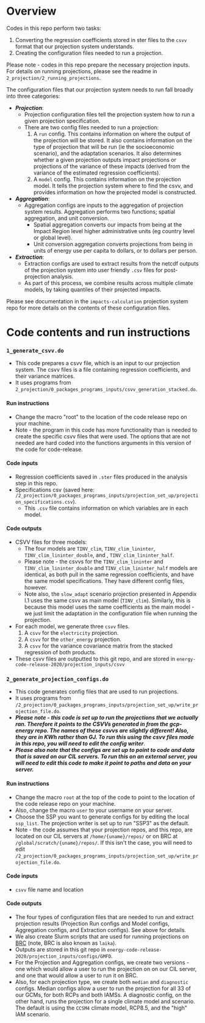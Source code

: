 # Overview 
Codes in this repo perform two tasks: 
1. Converting the regression coefficients stored in ster files to the `csvv` format that our projection system understands. 
2. Creating the configuration files needed to run a projection. 

Please note - codes in this repo prepare the necessary projection inputs. For details on running projections, please see the readme in `2_projection/2_running_projections`. 

The configuration files that our projection system needs to run fall broadly into three categories: 
  - ***Projection***: 
    - Projection configuration files tell the projection system how to run a given projection specification. 
    - There are two config files needed to run a projection:
        1. A `run` config. This contains information on where the output of the projection will be stored. It also contains information on the type of projection that will be run (ie the socioeconomic scenario), and the adaptation scenarios. It also determines whether a given projection outputs impact projections or projections of the variance of these impacts (derived from the variance of the estimated regression coefficients).
        2. A `model` config. This contains information on the projection model. It tells the projection system where to find the csvv, and provides information on how the projected model is constructed. 
  - ***Aggregation***:
    - Aggregation configs are inputs to the aggregation of projection system results. Aggregation performs two functions; spatial aggregation, and unit conversion. 
      - Spatial aggregation converts our impacts from being at the Impact Region level higher administrative units (eg country level or global level).
      - Unit conversion aggregation converts projections from being in units of energy use per capita to dollars, or to dollars per person.
  - ***Extraction***:
    - Extraction configs are used to extract results from the netcdf outputs of the projection system into user friendly `.csv` files for post-projection analysis. 
    - As part of this process, we combine results across multiple climate models, by taking quantiles of their projected impacts. 

Please see documentation in the `impacts-calculation` projection system repo for more details on the contents of these configuration files.  

# Code contents and run instructions

### `1_generate_csvv.do`
- This code prepares a csvv file, which is an input to our projection system. The csvv files is a file containing regression coefficients, and their variance matrices.
- It uses programs from `2_projection/0_packages_programs_inputs/csvv_generation_stacked.do`.

#### Run instructions
- Change the macro "root" to the location of the code release repo on your machine.
- Note - the program in this code has more functionality than is needed to create the specific csvv files that were used. The options that are not needed are hard coded into the functions arguments in this version of the code for code-release. 

#### Code inputs 
  - Regression coefficients saved in `.ster` files produced in the analysis step in this repo. 
  - Specifications csv (saved here: `/2_projection/0_packages_programs_inputs/projection_set_up/projection_specifications.csv`).
    - This `.csv` file contains information on which variables are in each model. 
#### Code outputs
- CSVV files for three models: 
  - The four models are `TINV_clim`, `TINV_clim_lininter`,  `TINV_clim_lininter_double`, and , `TINV_clim_lininter_half`. 
  - Please note - the csvvs for the `TINV_clim_lininter` and `TINV_clim_lininter_double` and `TINV_clim_lininter_half` models are identical, as both pull in the same regression coefficients, and have the same model specifications. They have different config files, however. 
  - Note also, the `slow_adapt` scenario projection presented in Appendix I.1 uses the same csvv as main model (`TINV_clim`). Similarly, this is because this model uses the same coefficients as the main model - we just limit the adaptation in the configuration file when running the projection.
- For each model, we generate three `csvv` files. 
  1. A `csvv` for the `electricity` projection.
  1. A `csvv` for the `other_energy` projection.
  1. A `csvv` for the variance covariance matrix from the stacked regression of both products. 
- These csvv files are outputted to this git repo, and are stored in `energy-code-release-2020/projection_inputs/csvv`

### `2_generate_projection_configs.do`
- This code generates config files that are used to run projections. 
- It uses programs from `/2_projection/0_packages_programs_inputs/projection_set_up/write_projection_file.do`. 
- ***Please note - this code is set up to run the projections that we actually ran. Therefore it points to the CSVVs generated in from the gcp-energy repo. The names of these csvvs are slightly different! Also, they are in KWh rather than GJ. To run this using the csvv files made in this repo, you will need to edit the config writer***. 
- ***Please also note that the configs are set up to point to code and data that is saved on our CIL servers. To run this on an external server, you will need to edit this code to make it point to paths and data on your server.***

#### Run instructions 
- Change the macro `root` at the top of the code to point to the location of the code release repo on your machine. 
- Also, change the macro `user` to your username on your server. 
- Choose the SSP you want to generate configs for by editing the local `ssp_list`. The projection writer is set up to run "SSP3" as the default. 
- Note - the code assumes that your projection repos, and this repo, are located on our CIL servers at `/home/{uname}/repos/` or on BRC at `/global/scratch/{uname}/repos/`. If this isn't the case, you will need to edit `/2_projection/0_packages_programs_inputs/projection_set_up/write_projection_file.do`.

#### Code inputs
- `csvv` file name and location

#### Code outputs
- The four types of configuration files that are needed to run and extract projection results (Projection Run configs and Model configs, Aggregation configs, and Extraction configs). See above for details.
- We also create Slurm scripts that are used for running projections on [BRC](https://research-it.berkeley.edu/programs/berkeley-research-computing) (note, BRC is also known as `laika`). 
- Outputs are stored in this git repo in `energy-code-release-2020/projection_inputs/configs/GMFD`.
- For the Projection and Aggregation configs, we create two versions - one which would allow a user to run the projection on on our CIL server, and one that would allow a user to run it on BRC. 
- Also, for each projection type, we create both `median` and `diagnostic` configs. Median configs allow a user to run the projection for all 33 of our GCMs, for both RCPs and both IAMSs. A diagnostic config, on the other hand, runs the projection for a single climate model and scenario. The default is using the `CCSM4` climate model, RCP8.5, and the "high" IAM scenario. 
